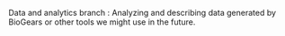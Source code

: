 Data and analytics branch       : Analyzing and describing data generated by BioGears or other tools we might use in the future.

 
